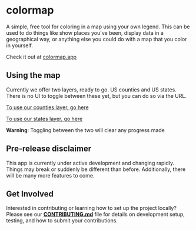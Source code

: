# colormap

A simple, free tool for coloring in a map using your own legend. This can be used to do things like show places you've been, display data in a geographical way, or anything else you could do with a map that you color in yourself.

Check it out at [colormap.app](https://colormap.app)

## Using the map

Currently we offer two layers, ready to go. US counties and US states. There is no UI to toggle between these yet, but you can do so via the URL. 

[To use our counties layer, go here](https://colormap.app?type=us_counties_2023.geojson)

[To use our states layer, go here](https://colormap.app?type=us_states_2024.geojson)

**Warning**: Toggling between the two will clear any progress made 

## Pre-release disclaimer

This app is currently under active development and changing rapidly. Things may break or suddenly be different than before. Additionally, there will be many more features to come.

## Get Involved

Interested in contributing or learning how to set up the project locally? Please see our **[CONTRIBUTING.md](CONTRIBUTING.md)** file for details on development setup, testing, and how to submit your contributions.
